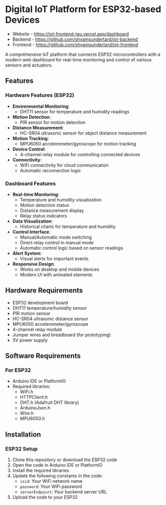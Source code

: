 # Digital IoT Platform for ESP32-based Devices

- Website - https://iot-frontend-tau.vercel.app/dashboard
- Backend - https://github.com/shyamsundertard/iot-backend
- Frontend - https://github.com/shyamsundertard/iot-frontend

A comprehensive IoT platform that connects ESP32 microcontrollers with a modern web dashboard for real-time monitoring and control of various sensors and actuators.

## Features

### Hardware Features (ESP32)
- **Environmental Monitoring**:
  - DHT11 sensor for temperature and humidity readings
- **Motion Detection**:
  - PIR sensor for motion detection
- **Distance Measurement**:
  - HC-SR04 ultrasonic sensor for object distance measurement
- **Motion Tracking**:
  - MPU6050 accelerometer/gyroscope for motion tracking
- **Device Control**:
  - 4-channel relay module for controlling connected devices
- **Connectivity**:
  - WiFi connectivity for cloud communication
  - Automatic reconnection logic

### Dashboard Features
- **Real-time Monitoring**:
  - Temperature and humidity visualization
  - Motion detection status
  - Distance measurement display
  - Relay status indicators
- **Data Visualization**:
  - Historical charts for temperature and humidity
- **Control Interface**:
  - Manual/Automatic mode switching
  - Direct relay control in manual mode
  - Automatic control logic based on sensor readings
- **Alert System**:
  - Visual alerts for important events
- **Responsive Design**:
  - Works on desktop and mobile devices
  - Modern UI with animated elements

## Hardware Requirements

- ESP32 development board
- DHT11 temperature/humidity sensor
- PIR motion sensor
- HC-SR04 ultrasonic distance sensor
- MPU6050 accelerometer/gyroscope
- 4-channel relay module
- Jumper wires and breadboard (for prototyping)
- 5V power supply

## Software Requirements

### For ESP32
- Arduino IDE or PlatformIO
- Required libraries:
  - WiFi.h
  - HTTPClient.h
  - DHT.h (Adafruit DHT library)
  - ArduinoJson.h
  - Wire.h
  - MPU6050.h

## Installation

### ESP32 Setup

1. Clone this repository or download the ESP32 code
2. Open the code in Arduino IDE or PlatformIO
3. Install the required libraries
4. Update the following constants in the code:
   - `ssid`: Your WiFi network name
   - `password`: Your WiFi password
   - `serverEndpoint`: Your backend server URL
5. Upload the code to your ESP32
